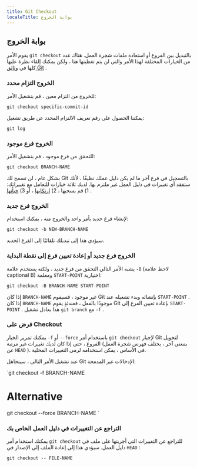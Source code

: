 ```yaml
---
title: Git Checkout
localeTitle: بوابة الخروج
---
```

## بوابة الخروج

يقوم الأمر `git checkout` بالتبديل بين الفروع أو استعادة ملفات شجرة العمل. هناك عدد من الخيارات المختلفة لهذا الأمر والتي لن يتم تغطيتها هنا ، ولكن يمكنك إلقاء نظرة عليها كلها في [وثائق Git](https://git-scm.com/docs/git-checkout) .

### الخروج التزام محدد

للخروج من التزام معين ، قم بتشغيل الأمر:

 `git checkout specific-commit-id 
` 

يمكننا الحصول على رقم تعريف الالتزام المحدد عن طريق تشغيل:

 `git log 
` 

### الخروج فرع موجود

للتحقق من فرع موجود ، قم بتشغيل الأمر:

 `git checkout BRANCH-NAME 
` 

بشكل عام ، لن تسمح لك Git بالتسجيل في فرع آخر ما لم يكن دليل عملك نظيفًا ، لأنك ستفقد أي تغييرات في دليل العمل غير ملتزم بها. لديك ثلاثة خيارات للتعامل مع تغييراتك: 1) قم بسحبها ، 2) [ارتكابها](https://guide.freecodecamp.org/git/git-commit/) ، أو 3) [خبأتها](https://guide.freecodecamp.org/git/git-stash/) .

### الخروج فرع جديد

لإنشاء فرع جديد بأمر واحد والخروج منه ، يمكنك استخدام:

 `git checkout -b NEW-BRANCH-NAME 
` 

سيؤدي هذا إلى تبديلك تلقائيًا إلى الفرع الجديد.

### الخروج فرع جديد أو إعادة تعيين فرع إلى نقطة البداية

يشبه الأمر التالي التحقق من فرع جديد ، ولكنه يستخدم علامة `-B` (لاحظ علامة captional B) ومعلمة `START-POINT` اختيارية:

 `git checkout -B BRANCH-NAME START-POINT 
` 

إذا كان `BRANCH-NAME` غير موجود ، فسيقوم Git بإنشائه وبدء تشغيله عند `START-POINT` . إذا كان `BRANCH-NAME` موجودًا بالفعل ، فعندئذٍ يقوم Git بإعادة تعيين الفرع إلى `START-POINT` . هذا يعادل تشغيل `git branch` مع `-f` .

### فرض على Checkout

يمكنك تمرير الخيار `-f` أو `--force` باستخدام أمر `git checkout` لإجبار Git لتحويل الفروع ، حتى إذا كان لديك تغييرات غير مرتبة (بمعنى آخر ، يختلف فهرس شجرة العمل عن `HEAD` ). في الأساس ، يمكن استخدامه لرمي التغييرات المحلية.

عند تشغيل الأمر التالي ، سيتجاهل Git الإدخالات غير المدمجة:

 `git checkout -f BRANCH-NAME 
 
 # Alternative 
 git checkout --force BRANCH-NAME 
` 

### التراجع عن التغييرات في دليل العمل الخاص بك

يمكنك استخدام أمر `git checkout` للتراجع عن التغييرات التي أجريتها على ملف في دليل العمل. سيؤدي هذا إلى إعادة الملف إلى الإصدار في `HEAD` :

 `git checkout -- FILE-NAME 
`